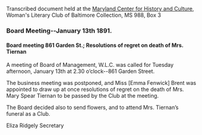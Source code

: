 Transcribed document held at the [Maryland Center for History and Culture](http://mdhs.org/), Woman's Literary Club of Baltimore Collection, MS 988, Box 3

### Board Meeting--January 13th 1891.

#### Board meeting 861 Garden St.; Resolutions of regret on death of Mrs. Tiernan

A meeting of Board of Management, W.L.C. was called for Tuesday afternoon, January 13th at 2.30 o’clock--861 Garden Street.

The business meeting was postponed, and Miss [Emma Fenwick] Brent was appointed to draw up at once resolutions of regret on the death of Mrs. Mary Spear Tiernan to be passed by the Club at the meeting.

The Board decided also to send flowers, and to attend Mrs. Tiernan’s funeral as a Club.

Eliza Ridgely
Secretary